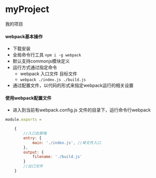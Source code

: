 # myProject
我的项目
#### webpack基本操作
* 下载安装
* 全局命令行工具 `npm i -g webpack`
* 默认支持commonjs模块定义
* 运行方式通过指定命令
    - webpack 入口文件 目标文件
    - `webpack ./index.js ./build.js`
* 通过配置文件，以代码的形式来指定webpack运行的相关设置

#### 使用webpack配置文件
* 进入到当前有webpack.config.js 文件的目录下，运行命令行webpack

```javascript
module.exports =

    {
        //入口在那咯
        entry: {
            main: './index.js', //单文件入口
        },
        output: {
            filename: './build.js'
        }
        //出口文件
    }


```
